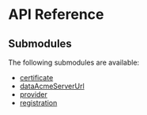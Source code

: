 # API Reference <a name="API Reference" id="api-reference"></a>

## Submodules <a name="Submodules" id="submodules"></a>

The following submodules are available:

- [certificate](./certificate.python.md)
- [dataAcmeServerUrl](./dataAcmeServerUrl.python.md)
- [provider](./provider.python.md)
- [registration](./registration.python.md)





